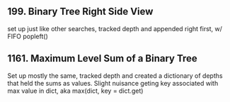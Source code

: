 ## 199. Binary Tree Right Side View

set up just like other searches, tracked depth and appended right first, w/ FIFO popleft()

## 1161. Maximum Level Sum of a Binary Tree

Set up mostly the same, tracked depth and created a dictionary of depths that held the sums as values.
Slight nuisance geting key associated with max value in dict, aka max(dict, key = dict.get)

